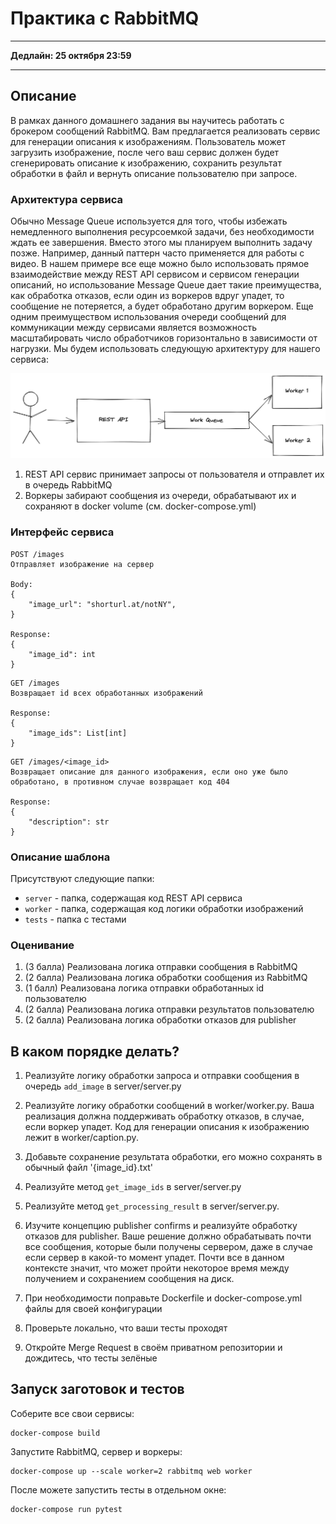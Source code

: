 # Практика с RabbitMQ

---

**Дедлайн: 25 октября 23:59**

---

## Описание

В рамках данного домашнего задания вы научитесь работать с брокером сообщений RabbitMQ. Вам предлагается реализовать сервис для генерации описания к изображениям. Пользователь может загрузить изображение, после чего ваш сервис должен будет сгенерировать описание к изображению, сохранить результат обработки в файл и вернуть описание пользователю при запросе.


### Архитектура сервиса

Обычно Message Queue используется для того, чтобы избежать немедленного выполнения ресурсоемкой задачи, без необходимости ждать ее завершения. Вместо этого мы планируем выполнить задачу позже. Например, данный паттерн часто применяется для работы с видео. В нашем примере все еще можно было использовать прямое взаимодействие между REST API сервисом и сервисом генерации описаний, но использование Message Queue дает такие преимущества, как обработка отказов, если один из воркеров вдруг упадет, то сообщение не потеряется, а будет обработано другим воркером. Еще одним преимуществом использования очереди сообщений для коммуникации между сервисами является возможность масштабировать число обработчиков горизонтально в зависимости от нагрузки. Мы будем использовать следующую архитектуру для нашего сервиса:

![Architecture](media/architecture.png)


1. REST API сервис принимает запросы от пользователя и отправлет их в очередь RabbitMQ
2. Воркеры забирают сообщения из очереди, обрабатывают их и сохраняют в docker volume (см. docker-compose.yml)


### Интерфейс сервиса
```
POST /images
Отправляет изображение на сервер

Body:
{
    "image_url": "shorturl.at/notNY",
}

Response:
{
    "image_id": int
}
```

```
GET /images
Возвращает id всех обработанных изображений

Response:
{
    "image_ids": List[int]
}
```

```
GET /images/<image_id>
Возвращает описание для данного изображения, если оно уже было обработано, в противном случае возвращает код 404

Response:
{
    "description": str
}
```


### Описание шаблона
Присутствуют следующие папки:
- `server` - папка, содержащая код REST API сервиса 
- `worker` - папка, содержащая код логики обработки изображений
- `tests` - папка с тестами 

### Оценивание
1. (3 балла) Реализована логика отправки сообщения в RabbitMQ
2. (2 балла) Реализована логика обработки сообщения из RabbitMQ
3. (1 балл) Реализована логика отправки обработанных id пользователю
4. (2 балла) Реализована логика отправки результатов пользователю
5. (2 балла) Реализована логика обработки отказов для publisher

## В каком порядке делать?
1. Реализуйте логику обработки запроса и отправки сообщения в очередь `add_image` в server/server.py

2. Реализуйте логику обработки сообщений в worker/worker.py. Ваша реализация должна поддерживать обработку отказов, в случае, если воркер упадет. Код для генерации описания к изображению лежит в worker/caption.py.

3. Добавьте сохранение результата обработки, его можно сохранять в обычный файл '{image_id}.txt'

4. Реализуйте метод `get_image_ids` в server/server.py

5. Реализуйте метод `get_processing_result` в server/server.py.

6. Изучите концепцию publisher confirms и реализуйте обработку отказов для publisher. Ваше решение должно обрабатывать почти все сообщения, которые были получены сервером, даже в случае если сервер в какой-то момент упадет. Почти все в данном контексте значит, что может пройти некоторое время между получением и сохранением сообщения на диск.

7. При необходимости поправьте Dockerfile и docker-compose.yml файлы для своей конфигурации

8. Проверьте локально, что ваши тесты проходят

9. Откройте Merge Request в своём приватном репозитории и дождитесь, что тесты зелёные

## Запуск заготовок и тестов

Соберите все свои сервисы:
```
docker-compose build
```

Запустите RabbitMQ, сервер и воркеры:
```
docker-compose up --scale worker=2 rabbitmq web worker
```

После можете запустить тесты в отдельном окне:
```
docker-compose run pytest
```
